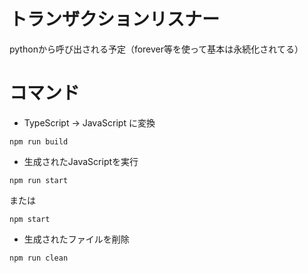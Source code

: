 # トランザクションリスナー

pythonから呼び出される予定（forever等を使って基本は永続化されてる）

# コマンド

- TypeScript -> JavaScript に変換

```
npm run build
```

- 生成されたJavaScriptを実行

```
npm run start
```

または

```
npm start
```

- 生成されたファイルを削除

```
npm run clean
```